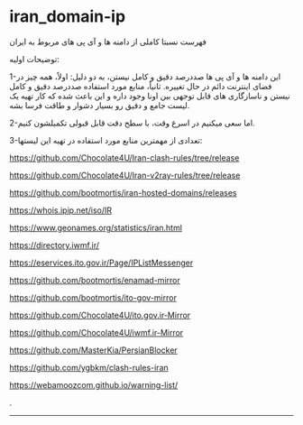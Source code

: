 # iran_domain-ip
فهرست نسبتا کاملی از دامنه ها و آی پی های مربوط به ایران


توضیحات اولیه:

1-این دامنه ها و آی پی ها صددرصد دقیق و کامل نیستن، به دو دلیل:
اولاً، همه چیز در فضای اینترنت دائم در حال تغییره.
ثانیاً، منابع مورد استفاده صددرصد دقیق و کامل نیستن و ناسازگاری های قابل توجهی بین اونا وجود داره و این باعث شده که کار تهیه یک لیست جامع و دقیق رو بسیار دشوار و طاقت فرسا بشه.

2-اما سعی میکنیم در اسرع وقت، با سطح دقت قابل قبولی تکمیلشون کنیم.

3-تعدادی از مهمترین منابع مورد استفاده در تهیه این لیستها:



https://github.com/Chocolate4U/Iran-clash-rules/tree/release

https://github.com/Chocolate4U/Iran-v2ray-rules/tree/release

https://github.com/bootmortis/iran-hosted-domains/releases

https://whois.ipip.net/iso/IR

https://www.geonames.org/statistics/iran.html

https://directory.iwmf.ir/

https://eservices.ito.gov.ir/Page/IPListMessenger

https://github.com/bootmortis/enamad-mirror

https://github.com/bootmortis/ito-gov-mirror

https://github.com/Chocolate4U/ito.gov.ir-Mirror

https://github.com/Chocolate4U/iwmf.ir-Mirror

https://github.com/MasterKia/PersianBlocker

https://github.com/ygbkm/clash-rules-iran

https://webamoozcom.github.io/warning-list/


.

---

